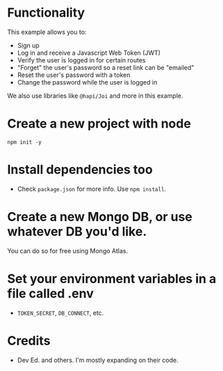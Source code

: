 # Functionality

This example allows you to:

- Sign up
- Log in and receive a Javascript Web Token (JWT)
- Verify the user is logged in for certain routes
- "Forget" the user's password so a reset link can be "emailed"
- Reset the user's password with a token
- Change the password while the user is logged in

We also use libraries like `@hapi/Joi` and more in this example.

# Create a new project with node

`npm init -y`

# Install dependencies too

- Check `package.json` for more info. Use `npm install`. 

# Create a new Mongo DB, or use whatever DB you'd like.

You can do so for free using Mongo Atlas.

# Set your environment variables in a file called .env

- `TOKEN_SECRET`, `DB_CONNECT`, etc.

# Credits

- Dev Ed. and others. I'm mostly expanding on their code.